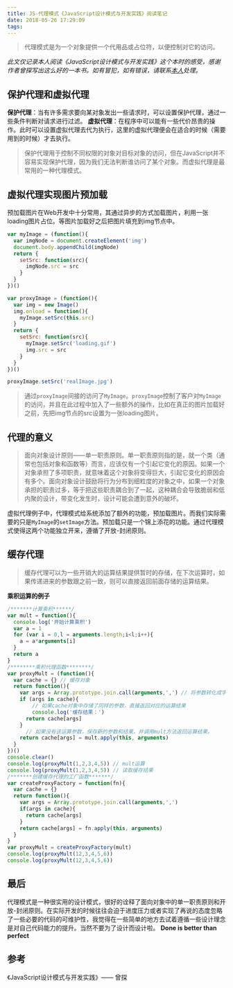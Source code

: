 ```yaml
---
title: JS-代理模式《JavaScript设计模式与开发实践》阅读笔记
date: 2018-05-26 17:29:09
tags:
---
```


> 代理模式是为一个对象提供一个代用品或占位符，以便控制对它的访问。

<!-- more -->

*此文仅记录本人阅读《JavaScript设计模式与开发实践》这个本时的感受，感谢作者曾探写出这么好的一本书。如有冒犯，如有错误，请联系[本人](mailto:luogao_lg@sina.com)处理。*

## 保护代理和虚拟代理

**保护代理**：当有许多需求要向某对象发出一些请求时，可以设置保护代理，通过一些条件判断对请求进行过滤。
**虚拟代理**：在程序中可以能有一些代价昂贵的操作。此时可以设置虚拟代理去代为执行，这里的虚拟代理便会在适合的时候（需要用到的时候）才去执行。
> 保护代理用于控制不同权限的对象对目标对象的访问，但在JavaScript并不容易实现保护代理，因为我们无法判断谁访问了某个对象。而虚拟代理是最常用的一种代理模式。

## 虚拟代理实现图片预加载
预加载图片在Web开发中十分常用，其通过异步的方式加载图片，利用一张loading图片占位。等图片加载好之后把图片填充到img节点中。
``` javascript
var myImage = (function(){
  var imgNode = document.createElement('img')
  document.body.appendChild(imgNode)
  return {
    setSrc: function(src){
      imgNode.src = src
    }
  }
})()

var proxyImage = (function(){
  var img = new Image()
  img.onload = function(){
    myImage.setSrc(this.src)
  }
  return {
    setSrc: function(src){ 
      myImage.setSrc('loading.gif')
      img.src = src
    }
  }
})()

proxyImage.setSrc('realImage.jpg')
```

> 通过`proxyImage`间接的访问了`MyImage`。`proxyImage`控制了客户对`MyImage`的访问，并且在此过程中加入了一些额外的操作，比如在真正的图片加载好之前，先把img节点的src设置为一张loading图片。



## 代理的意义

> 面向对象设计原则——单一职责原则。单一职责原则指的是，就一个类（通常也包括对象和函数等）而言，应该仅有一个引起它变化的原因。如果一个对象承担了多项职责，就意味着这个对象将变得巨大，引起它变化的原因会有多个。面向对象设计鼓励将行为分布到细粒度的对象之中，如果一个对象承担的职责过多，等于把这些职责耦合到了一起，这种耦合会导致脆弱和低内聚的设计，带变化发生时，设计可能会遭到意外的破坏。

虚拟代理例子中，代理模式给系统添加了额外的功能，预加载图片。而我们实际需要的只是`MyImage`的`setImage`方法。预加载只是一个锦上添花的功能。通过代理模式使得这两个功能独立开来，遵循了开放-封闭原则。

## 缓存代理

> 缓存代理可以为一些开销大的运算结果提供暂时的存储，在下次运算时，如果传递进来的参数跟之前一致，则可以直接返回前面存储的运算结果。

**乘积运算的例子**
```javascript
/*******计算乘积******/
var mult = function(){
  console.log('开始计算乘积')
  var a = 1 
  for (var i = 0,l = arguments.length;i<l;i++){
    a = a*arguments[i]
  }
  return a
}
/********乘积代理函数********/
var proxyMult = (function(){
  var cache = {} // 缓存对象
  return function(){
    var args = Array.prototype.join.call(arguments,',') // 将参数转化成字符串作为cache的key
    if (args in cache){
        // 如果cache对象中存储了同样的参数，直接返回对应的运算结果
        console.log('缓存结果：')
      return cache[args]
    }
      // 如果没有该运算参数，保存新的参数和结果，并调用mult方法返回运算结果。
    return cache[args] = mult.apply(this, arguments)
  }
})()
console.clear()
console.log(proxyMult(1,2,3,4,5)) // mult运算
console.log(proxyMult(1,2,3,4,5)) // 读取缓存结果
/*******创建缓存代理的工厂函数*******/
var createProxyFactory = function(fn){
  var cache = {}
  return function(){
    var args = Array.prototype.join.call(arguments,',')
    if(args in cache){
      return cache[args]
    }
    return cache[args] = fn.apply(this, arguments)
  }
}
var proxyMult = createProxyFactory(mult)
console.log(proxyMult(12,3,4,5,6))
console.log(proxyMult(12,3,4,5,6))
```
## 最后

代理模式是一种很实用的设计模式，很好的诠释了面向对象中的单一职责原则和开放-封闭原则。在实际开发的时候往往会迫于进度压力或者实现了再说的态度忽略了一些必要的代码的可维护性，我觉得在一些简单的地方去试着遵循一些设计理念是对自己代码能力的提升。当然不要为了设计而设计啦。
**Done is better than perfect**

## 参考

《JavaScript设计模式与开发实践》—— 曾探